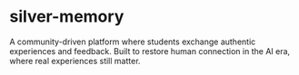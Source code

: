 # silver-memory
A community-driven platform where students exchange authentic experiences and feedback. Built to restore human connection in the AI era, where real experiences still matter.
